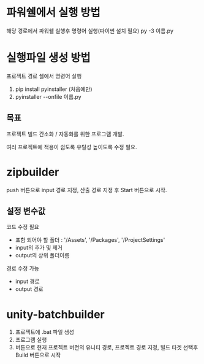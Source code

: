 # 파워쉘에서 실행 방법
해당 경로에서 파워쉘 실행후 명령어 실행(파이썬 설치 필요)
py -3 이름.py
 
# 실행파일 생성 방법
프로젝트 경로 쉘에서 명령어 실행
1. pip install pyinstaller  (처음에만)
2. pyinstaller --onfile 이름.py

## 목표
 프로젝트 빌드 간소화 / 자동화를 위한 프로그램 개발.

 여러 프로젝트에 적용이 쉽도록 유틸성 높이도록 수정 필요.

# zipbuilder
push 버튼으로 input 경로 지정, 산출 경로 지정 후 Start 버튼으로 시작.

## 설정 변수값
 코드 수정 필요 
 - 포함 되어야 할 폴더 : '/Assets', '/Packages', '/ProjectSettings'
 - input의 추가 및 제거
 - output의 상위 폴더이름

 경로 수정 가능
 - input 경로
 - output 경로

# unity-batchbuilder
1. 프로젝트에 .bat 파일 생성
2. 프로그램 실행
3. 버튼으로 현재 프로젝트 버전의 유니티 경로, 프로젝트 경로 지정, 
빌드 타겟 선택후 Build 버튼으로 시작

